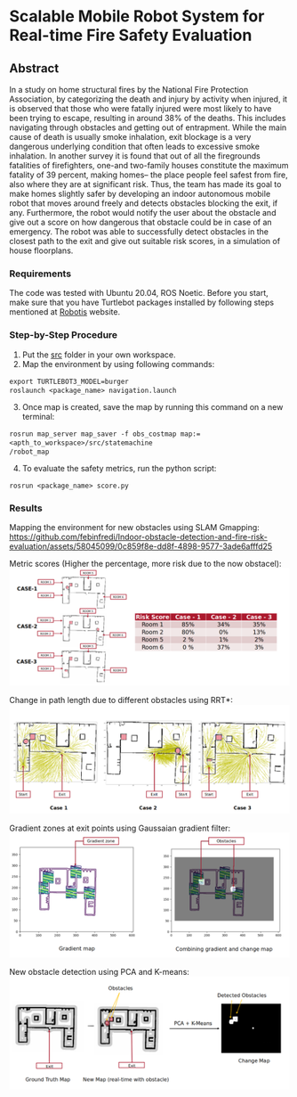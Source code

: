 # Scalable Mobile Robot System for Real-time Fire Safety Evaluation

## Abstract 
In a study on home structural fires by the National Fire Protection Association, by categorizing the death and injury by activity when injured, it is observed that those who were fatally injured were most likely to have been trying to escape, resulting in around 38% of the deaths. This includes navigating through obstacles and getting out of entrapment. While the main cause of death is usually smoke inhalation, exit blockage is a very dangerous underlying condition that often leads to excessive smoke inhalation. In another survey it is found that out of all the firegrounds fatalities of firefighters, one-and two-family houses constitute the maximum fatality of 39 percent, making homes– the place people feel safest from fire, also where they are at significant risk. Thus, the team has made its goal to make homes slightly safer by developing an indoor autonomous mobile robot that moves around freely and detects obstacles blocking the exit, if any. Furthermore, the robot would notify the user about the obstacle and give out a score on how dangerous that obstacle could be in case of an emergency. The robot was able to successfully detect obstacles in the closest path to the exit and give out suitable risk scores, in a simulation of house floorplans. 


### Requirements
The code was tested with Ubuntu 20.04, ROS Noetic.
Before you start, make sure that you have Turtlebot packages installed by following steps mentioned at [Robotis](https://emanual.robotis.com/docs/en/platform/turtlebot3/overview/) website.


### Step-by-Step Procedure

1. Put the [src](src) folder in your own workspace.
2. Map the environment by using following commands:
```
export TURTLEBOT3_MODEL=burger
roslaunch <package_name> navigation.launch
```
3. Once map is created, save the map by running this command on a new terminal:
```
rosrun map_server map_saver -f obs_costmap map:=<apth_to_workspace>/src/statemachine
/robot_map
```
4. To evaluate the safety metrics, run the python script:
```
rosrun <package_name> score.py
```

### Results

Mapping the environment for new obstacles using SLAM Gmapping:
https://github.com/febinfredi/Indoor-obstacle-detection-and-fire-risk-evaluation/assets/58045099/0c859f8e-dd8f-4898-9577-3ade6afffd25

Metric scores (Higher the percentage, more risk due to the now obstacel):
![Alt text](Images/risk_scores.png)          

Change in path length due to different obstacles using RRT*:
![Alt text](Images/different_obs_cases.png)

Gradient zones at exit points using Gaussaian gradient filter:
![Alt text](Images/gradient_zone.png)

New obstacle detection using PCA and K-means:
![Alt text](Images/change_map.png)
